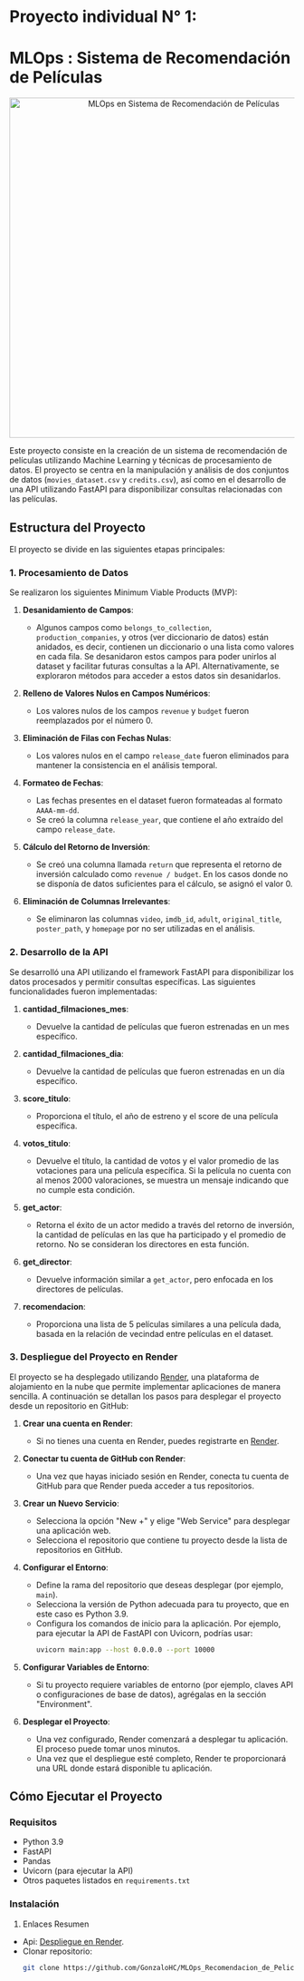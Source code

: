 # **Proyecto individual N° 1:**
# MLOps : Sistema de Recomendación de Películas

<div align="center">
  <img src="image.png" alt="MLOps en Sistema de Recomendación de Películas" width="600">
</div>


Este proyecto consiste en la creación de un sistema de recomendación de películas utilizando Machine Learning y técnicas de procesamiento de datos. El proyecto se centra en la manipulación y análisis de dos conjuntos de datos (`movies_dataset.csv` y `credits.csv`), así como en el desarrollo de una API utilizando FastAPI para disponibilizar consultas relacionadas con las películas.

## Estructura del Proyecto

El proyecto se divide en las siguientes etapas principales:

### 1. Procesamiento de Datos

Se realizaron los siguientes Minimum Viable Products (MVP):

1. **Desanidamiento de Campos**: 
   - Algunos campos como `belongs_to_collection`, `production_companies`, y otros (ver diccionario de datos) están anidados, es decir, contienen un diccionario o una lista como valores en cada fila. Se desanidaron estos campos para poder unirlos al dataset y facilitar futuras consultas a la API. Alternativamente, se exploraron métodos para acceder a estos datos sin desanidarlos.

2. **Relleno de Valores Nulos en Campos Numéricos**:
   - Los valores nulos de los campos `revenue` y `budget` fueron reemplazados por el número 0.

3. **Eliminación de Filas con Fechas Nulas**:
   - Los valores nulos en el campo `release_date` fueron eliminados para mantener la consistencia en el análisis temporal.

4. **Formateo de Fechas**:
   - Las fechas presentes en el dataset fueron formateadas al formato `AAAA-mm-dd`.
   - Se creó la columna `release_year`, que contiene el año extraído del campo `release_date`.

5. **Cálculo del Retorno de Inversión**:
   - Se creó una columna llamada `return` que representa el retorno de inversión calculado como `revenue / budget`. En los casos donde no se disponía de datos suficientes para el cálculo, se asignó el valor 0.

6. **Eliminación de Columnas Irrelevantes**:
   - Se eliminaron las columnas `video`, `imdb_id`, `adult`, `original_title`, `poster_path`, y `homepage` por no ser utilizadas en el análisis.

### 2. Desarrollo de la API

Se desarrolló una API utilizando el framework FastAPI para disponibilizar los datos procesados y permitir consultas específicas. Las siguientes funcionalidades fueron implementadas:

1. **cantidad_filmaciones_mes**:
   - Devuelve la cantidad de películas que fueron estrenadas en un mes específico.

2. **cantidad_filmaciones_dia**:
   - Devuelve la cantidad de películas que fueron estrenadas en un día específico.

3. **score_titulo**:
   - Proporciona el título, el año de estreno y el score de una película específica.

4. **votos_titulo**:
   - Devuelve el título, la cantidad de votos y el valor promedio de las votaciones para una película específica. Si la película no cuenta con al menos 2000 valoraciones, se muestra un mensaje indicando que no cumple esta condición.

5. **get_actor**:
   - Retorna el éxito de un actor medido a través del retorno de inversión, la cantidad de películas en las que ha participado y el promedio de retorno. No se consideran los directores en esta función.

6. **get_director**:
   - Devuelve información similar a `get_actor`, pero enfocada en los directores de películas.

7. **recomendacion**:
   - Proporciona una lista de 5 películas similares a una película dada, basada en la relación de vecindad entre películas en el dataset.

### 3. Despliegue del Proyecto en Render

El proyecto se ha desplegado utilizando [Render](https://render.com/), una plataforma de alojamiento en la nube que permite implementar aplicaciones de manera sencilla. A continuación se detallan los pasos para desplegar el proyecto desde un repositorio en GitHub:

1. **Crear una cuenta en Render**:
   - Si no tienes una cuenta en Render, puedes registrarte en [Render](https://render.com/).

2. **Conectar tu cuenta de GitHub con Render**:
   - Una vez que hayas iniciado sesión en Render, conecta tu cuenta de GitHub para que Render pueda acceder a tus repositorios.

3. **Crear un Nuevo Servicio**:
   - Selecciona la opción "New +" y elige "Web Service" para desplegar una aplicación web.
   - Selecciona el repositorio que contiene tu proyecto desde la lista de repositorios en GitHub.

4. **Configurar el Entorno**:
   - Define la rama del repositorio que deseas desplegar (por ejemplo, `main`).
   - Selecciona la versión de Python adecuada para tu proyecto, que en este caso es Python 3.9.
   - Configura los comandos de inicio para la aplicación. Por ejemplo, para ejecutar la API de FastAPI con Uvicorn, podrías usar:
     ```bash
     uvicorn main:app --host 0.0.0.0 --port 10000
     ```

5. **Configurar Variables de Entorno**:
   - Si tu proyecto requiere variables de entorno (por ejemplo, claves API o configuraciones de base de datos), agrégalas en la sección "Environment".

6. **Desplegar el Proyecto**:
   - Una vez configurado, Render comenzará a desplegar tu aplicación. El proceso puede tomar unos minutos.
   - Una vez que el despliegue esté completo, Render te proporcionará una URL donde estará disponible tu aplicación.


## Cómo Ejecutar el Proyecto

### Requisitos

- Python 3.9
- FastAPI
- Pandas
- Uvicorn (para ejecutar la API)
- Otros paquetes listados en `requirements.txt`

### Instalación

1. Enlaces Resumen

- Api: [Despliegue en Render](https://mlops-recomendacion-de-peliculas-14.onrender.com).
- Clonar repositorio:
   ```bash
   git clone https://github.com/GonzaloHC/MLOps_Recomendacion_de_Peliculas.git
